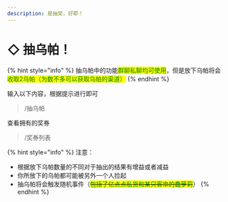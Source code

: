 ```yaml
---
description: 是抽奖，好耶！
---
```


# ◇ 抽乌帕！

{% hint style="info" %}
抽乌帕中的功能<mark style="color:green;">群聊私聊均可使用</mark>，但是放下乌帕将会<mark style="color:green;">收取2乌帕（为数不多可以获取乌帕的渠道）</mark>
{% endhint %}

输入以下内容，根据提示进行即可

> /抽乌帕

查看拥有的奖券

> /奖券列表

{% hint style="info" %}
注意：

* 根据放下乌帕数量的不同对于抽出的结果有增益或者减益
* 你所放下的乌帕都可能被另外一个人捡起
* 抽乌帕将会触发随机事件（~~<mark style="color:green;">包括了亿点点私货和某只客串的蠢萝莉</mark>~~）
{% endhint %}

